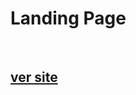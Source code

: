<h1>Landing Page </h1>
<br>

## <a href='https://rodolfo-desenvolve.github.io/landing_page/'>ver site</a>
